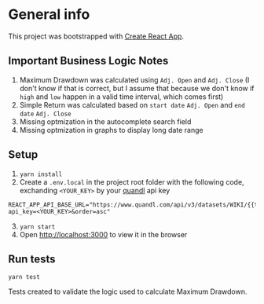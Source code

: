 # General info

This project was bootstrapped with [Create React App](https://github.com/facebook/create-react-app).

## Important Business Logic Notes

1. Maximum Drawdown was calculated using `Adj. Open` and `Adj. Close`
   (I don't know if that is correct, but I assume that because we don't know if `high` and `low` happen in a valid time interval, which comes first)
2. Simple Return was calculated based on `start date` `Adj. Open` and `end date` `Adj. Close`
3. Missing optmization in the autocomplete search field
4. Missing optmization in graphs to display long date range

## Setup

1. `yarn install`
2. Create a `.env.local` in the project root folder with the following code, exchanding `<YOUR_KEY>` by your [quandl](https://www.quandl.com/) api key

```.env.local
REACT_APP_API_BASE_URL="https://www.quandl.com/api/v3/datasets/WIKI/{{ticker}}.json?api_key=<YOUR_KEY>&order=asc"
```

3. `yarn start`
4. Open [http://localhost:3000](http://localhost:3000) to view it in the browser

## Run tests

`yarn test`

Tests created to validate the logic used to calculate Maximum Drawdown.
